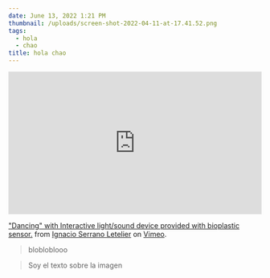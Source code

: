 ```yaml
---
date: June 13, 2022 1:21 PM
thumbnail: /uploads/screen-shot-2022-04-11-at-17.41.52.png
tags:
  - hola
  - chao
title: hola chao
---
```

<div style="padding:56.25% 0 0 0;position:relative;"><iframe src="https://player.vimeo.com/video/715263826?h=d16c98d0cd" style="position:absolute;top:0;left:0;width:100%;height:100%;" frameborder="0" allow="autoplay; fullscreen; picture-in-picture" allowfullscreen></iframe></div><script src="https://player.vimeo.com/api/player.js"></script>
<p><a href="https://vimeo.com/715263826">&quot;Dancing&quot; with Interactive light/sound device provided with bioplastic sensor.</a> from <a href="https://vimeo.com/ignacioserranol">Ignacio Serrano Letelier</a> on <a href="https://vimeo.com">Vimeo</a>.</p>


> blobloblooo

<blockquote id="textOnImage" src="/uploads/d_nq_np_769079-mlc47937758735_102021-w.jpg" alt="Girl in a jacket">Soy el texto sobre la imagen</blockquote>